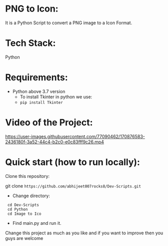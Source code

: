 # PNG to Icon:
  It is a Python Script to convert a PNG image to a Icon Format.
  
# Tech Stack:
  Python
 
# Requirements:
  - Python above 3.7 version
       - To install Tkinter in python we use:
       -  ```pip install Tkinter```

# Video of the Project:




https://user-images.githubusercontent.com/77090462/170876583-2436180f-3a52-44c4-b2c0-e0c83fff9c26.mp4





# Quick start (how to run locally):

Clone this repository:

git clone ```https://github.com/abhijeet007rocks8/Dev-Scripts.git```
- Change directory:
```
 cd Dev-Scripts
 cd Python
 cd Image to Ico
```
- Find main.py and run it.


Change this project as much as you like and if you want to improve then you guys are welcome
